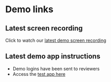 # Demo links

## Latest screen recording
Click to watch our [latest demo screen recording](https://www.loom.com/share/f932b623513f424cb33ffb860057cfb8)

## Latest demo app instructions
* Demo logins have been sent to reviewers
* Access the [test app here](https://cute-marshmallow-717421.netlify.app/)
